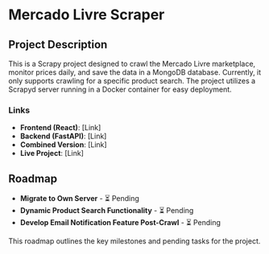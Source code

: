 # Mercado Livre Scraper

## Project Description

This is a Scrapy project designed to crawl the Mercado Livre marketplace, monitor prices daily, and save the data in a MongoDB database. Currently, it only supports crawling for a specific product search. The project utilizes a Scrapyd server running in a Docker container for easy deployment.

### Links

- **Frontend (React)**: [Link]
- **Backend (FastAPI)**: [Link]
- **Combined Version**: [Link]
- **Live Project**: [Link]

## Roadmap

- **Migrate to Own Server** - ⏳ Pending
- **Dynamic Product Search Functionality** - ⏳ Pending
- **Develop Email Notification Feature Post-Crawl** - ⏳ Pending

This roadmap outlines the key milestones and pending tasks for the project.